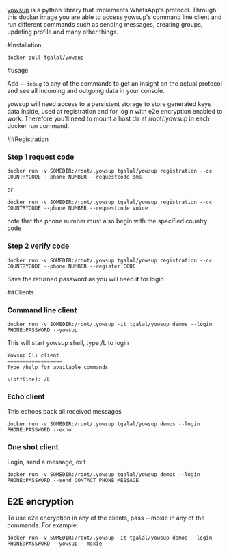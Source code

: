 [yowsup](https://github.com/tgalal/yowsup) is a python library that implements WhatsApp's protocol. Through this docker image you are able to access yowsup's command line client and run different commands such as sending messages, creating groups, updating profile and many other things.

#Installation

```docker pull tgalal/yowsup```

#usage

Add ```--debug``` to any of the commands to get an insight on the actual protocol and see all incoming and outgoing data in your console.

yowsup will need access to a persistent storage to store generated keys data inside, used at registration and for login with e2e encryption enabled to work. Therefore you'll need to mount a host dir at /root/.yowsup in each docker run command.

##Registration

### Step 1 request code
```
docker run -v SOMEDIR:/root/.yowsup tgalal/yowsup registration --cc COUNTRYCODE --phone NUMBER --requestcode sms
```

or

```
docker run -v SOMEDIR:/root/.yowsup tgalal/yowsup registration --cc COUNTRYCODE --phone NUMBER --requestcode voice
```

note that the phone number must also begin with the specified country code

### Step 2 verify code

```
docker run -v SOMEDIR:/root/.yowsup tgalal/yowsup registration --cc COUNTRYCODE --phone NUMBER --register CODE
```

Save the returned password as you will need it for login

##Clients
### Command line client
	
```
docker run -v SOMEDIR:/root/.yowsup -it tgalal/yowsup demos --login PHONE:PASSWORD --yowsup
```

This will start yowsup shell, type /L to login

```
Yowsup Cli client
==================
Type /help for available commands

\[offline]: /L
```

### Echo client

This echoes back all received messages

```
docker run -v SOMEDIR:/root/.yowsup tgalal/yowsup demos --login PHONE:PASSWORD --echo
```

### One shot client

Login, send a message, exit


```
docker run -v SOMEDIR:/root/.yowsup tgalal/yowsup demos --login PHONE:PASSWORD --send CONTACT_PHONE MESSAGE
```

## E2E encryption
To use e2e encryption in any of the clients, pass --moxie in any of the commands. For example:

```
docker run -v SOMEDIR:/root/.yowsup -it tgalal/yowsup demos --login PHONE:PASSWORD --yowsup --moxie
```
